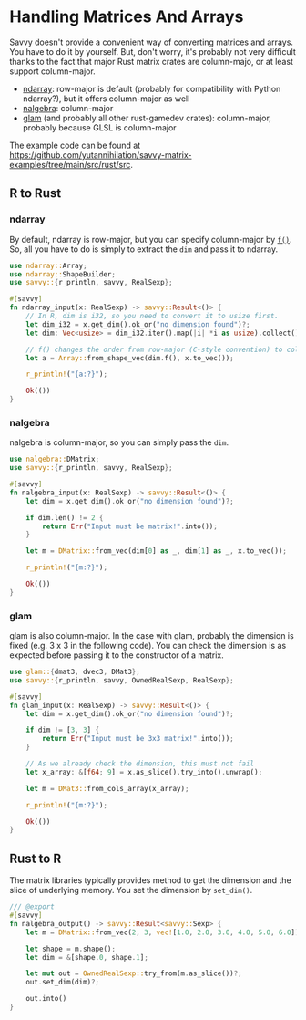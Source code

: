 # Handling Matrices And Arrays

Savvy doesn't provide a convenient way of converting matrices and arrays. You
have to do it by yourself. But, don't worry, it's probably not very difficult
thanks to the fact that major Rust matrix crates are column-majo, or at least
support column-major.

* [ndarray](https://crates.io/crates/ndarray): row-major is default (probably for compatibility with Python ndarray?), but it offers column-major as well
* [nalgebra](https://crates.io/crates/nalgebra): column-major
* [glam](https://crates.io/crates/glam) (and probably all other rust-gamedev crates): column-major, probably because GLSL is column-major

The example code can be found at <https://github.com/yutannihilation/savvy-matrix-examples/tree/main/src/rust/src>.

## R to Rust

### ndarray

By default, ndarray is row-major, but you can specify column-major by
[`f()`](https://docs.rs/ndarray/latest/ndarray/struct.ArrayBase.html#impl-ArrayBase%3CS%2C%20D%3E).
So, all you have to do is simply to extract the `dim` and pass it to ndarray.

```rust
use ndarray::Array;
use ndarray::ShapeBuilder;
use savvy::{r_println, savvy, RealSexp};

#[savvy]
fn ndarray_input(x: RealSexp) -> savvy::Result<()> {
    // In R, dim is i32, so you need to convert it to usize first.
    let dim_i32 = x.get_dim().ok_or("no dimension found")?;
    let dim: Vec<usize> = dim_i32.iter().map(|i| *i as usize).collect();

    // f() changes the order from row-major (C-style convention) to column-major (Fortran-style convention).
    let a = Array::from_shape_vec(dim.f(), x.to_vec());

    r_println!("{a:?}");

    Ok(())
}
```

### nalgebra

nalgebra is column-major, so you can simply pass the `dim`.

```rust
use nalgebra::DMatrix;
use savvy::{r_println, savvy, RealSexp};

#[savvy]
fn nalgebra_input(x: RealSexp) -> savvy::Result<()> {
    let dim = x.get_dim().ok_or("no dimension found")?;

    if dim.len() != 2 {
        return Err("Input must be matrix!".into());
    }

    let m = DMatrix::from_vec(dim[0] as _, dim[1] as _, x.to_vec());

    r_println!("{m:?}");

    Ok(())
}
```

### glam

glam is also column-major. In the case with glam, probably the dimension is
fixed (e.g. 3 x 3 in the following code). You can check the dimension is as
expected before passing it to the constructor of a matrix.

```rust
use glam::{dmat3, dvec3, DMat3};
use savvy::{r_println, savvy, OwnedRealSexp, RealSexp};

#[savvy]
fn glam_input(x: RealSexp) -> savvy::Result<()> {
    let dim = x.get_dim().ok_or("no dimension found")?;

    if dim != [3, 3] {
        return Err("Input must be 3x3 matrix!".into());
    }

    // As we already check the dimension, this must not fail
    let x_array: &[f64; 9] = x.as_slice().try_into().unwrap();

    let m = DMat3::from_cols_array(x_array);

    r_println!("{m:?}");

    Ok(())
}
```

## Rust to R

The matrix libraries typically provides method to get the dimension and the
slice of underlying memory. You set the dimension by `set_dim()`.

```rust
/// @export
#[savvy]
fn nalgebra_output() -> savvy::Result<savvy::Sexp> {
    let m = DMatrix::from_vec(2, 3, vec![1.0, 2.0, 3.0, 4.0, 5.0, 6.0]);

    let shape = m.shape();
    let dim = &[shape.0, shape.1];

    let mut out = OwnedRealSexp::try_from(m.as_slice())?;
    out.set_dim(dim)?;

    out.into()
}
```